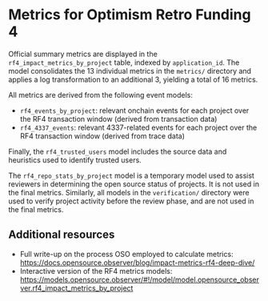 # Metrics for Optimism Retro Funding 4

Official summary metrics are displayed in the `rf4_impact_metrics_by_project` table, indexed by `application_id`. The model consolidates the 13 individual metrics in the `metrics/` directory and applies a log transformation to an additional 3, yielding a total of 16 metrics.

All metrics are derived from the following event models:

- `rf4_events_by_project`: relevant onchain events for each project over the RF4 transaction window (derived from transaction data)
- `rf4_4337_events`: relevant 4337-related events for each project over the RF4 transaction window (derived from trace data)

Finally, the `rf4_trusted_users` model includes the source data and heuristics used to identify trusted users.

The `rf4_repo_stats_by_project` model is a temporary model used to assist reviewers in determining the open source status of projects. It is not used in the final metrics. Similarly, all models in the `verification/` directory were used to verify project activity before the review phase, and are not used in the final metrics.

## Additional resources

- Full write-up on the process OSO employed to calculate metrics: https://docs.opensource.observer/blog/impact-metrics-rf4-deep-dive/
- Interactive version of the RF4 metrics models: https://models.opensource.observer/#!/model/model.opensource_observer.rf4_impact_metrics_by_project
